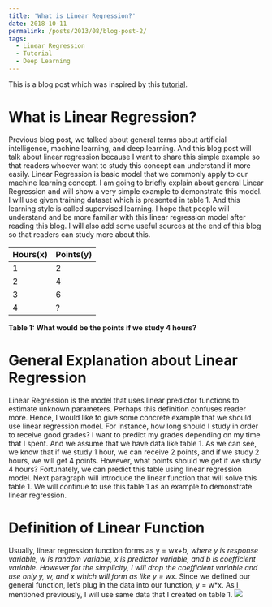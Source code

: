 ```yaml
---
title: 'What is Linear Regression?'
date: 2018-10-11
permalink: /posts/2013/08/blog-post-2/
tags:
  - Linear Regression
  - Tutorial
  - Deep Learning
---
```


This is a blog post which was inspired by this [tutorial](https://www.youtube.com/watch?v=l-Fe9Ekxxj).

What is Linear Regression?
======
Previous blog post, we talked about general terms about artificial intelligence, machine learning, and deep learning. And this blog post will talk about linear regression because I want to share this simple example so that readers whoever want to study this concept can understand it more easily. Linear Regression is basic model that we commonly apply to our machine learning concept. I am going to briefly explain about general Linear Regression and will show a very simple example to demonstrate this model. I will use given training dataset which is presented in table 1. And this learning style is called supervised learning. I hope that people will understand and be more familiar with this linear regression model after reading this blog. I will also add some useful sources at the end of this blog so that readers can study more about this.

| Hours(x)  | Points(y)  |
| --------- | ---------- |
|    1      |     2      |
|    2      |     4      |
|    3      |     6      |
|    4      |     ?      |

**Table 1: What would be the points if we study 4 hours?**

General Explanation about Linear Regression
======
Linear Regression is the model that uses linear predictor functions to estimate unknown parameters. Perhaps this definition confuses reader more. Hence, I would like to give some concrete example that we should use linear regression model. For instance, how long should I study in order to receive good grades? I want to predict my grades depending on my time that I spent. And we assume that we have data like table 1. As we can see, we know that if we study 1 hour, we can receive 2 points, and if we study 2 hours, we will get 4 points. However, what points should we get if we study 4 hours? Fortunately, we can predict this table using linear regression model. Next paragraph will introduce the linear function that will solve this table 1. We will continue to use this table 1 as an example to demonstrate linear regression.

Definition of Linear Function
======
Usually, linear regression function forms as y = w*x+b, where y is response variable, w is random variable, x is predictor variable, and b is coefficient variable. However for the simplicity, I will drop the coefficient variable and use only y, w, and x which will form as like y = w*x. Since we defined our general function, let’s plug in the data into our function, y = w*x. As I mentioned previously, I will use same data that I created on table 1.
![](https://canvas.ucdavis.edu/files/3791490/download?download_frd=1&verifier=7PgozJAlacYNpuuPc1xoM4ttrV9Py0U2cYFBfGpr)
